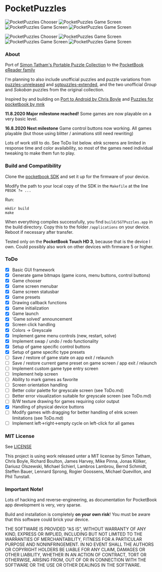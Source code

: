# PocketPuzzles

![PocketPuzzles Chooser](https://raw.githubusercontent.com/SteffenBauer/PocketPuzzles/master/screenshots/puzzles_chooser_a.png) ![PocketPuzzles Game Screen](https://raw.githubusercontent.com/SteffenBauer/PocketPuzzles/master/screenshots/puzzles_loopygame.png) ![PocketPuzzles Game Screen](https://raw.githubusercontent.com/SteffenBauer/PocketPuzzles/master/screenshots/puzzles_boatsgame.png) ![PocketPuzzles Game Screen](https://raw.githubusercontent.com/SteffenBauer/PocketPuzzles/master/screenshots/puzzles_undeadgame.png)

![PocketPuzzles Chooser](https://raw.githubusercontent.com/SteffenBauer/PocketPuzzles/master/screenshots/puzzles_wallsgame.png) ![PocketPuzzles Game Screen](https://raw.githubusercontent.com/SteffenBauer/PocketPuzzles/master/screenshots/puzzles_gamemenu.png) ![PocketPuzzles Game Screen](https://raw.githubusercontent.com/SteffenBauer/PocketPuzzles/master/screenshots/puzzles_gamepreset.png) ![PocketPuzzles Game Screen](https://raw.githubusercontent.com/SteffenBauer/PocketPuzzles/master/screenshots/puzzles_solved.png)

### About

Port of [Simon Tatham's Portable Puzzle Collection](http://www.chiark.greenend.org.uk/~sgtatham/puzzles/) to the [PocketBook eReader family](https://de.wikipedia.org/wiki/PocketBook)

I'm planning to also include unofficial puzzles and puzzle variations from [puzzles-unreleased](https://github.com/x-sheep/puzzles-unreleased) and [sgtpuzzles-extended](https://github.com/SteffenBauer/sgtpuzzles-extended), and the two unofficial *Group* and *Sokoban* puzzles from the original collection.

Inspired by and building on [Port to Android by Chris Boyle](https://github.com/chrisboyle/sgtpuzzles) and [Puzzles for pocketbook by mnk](https://github.com/svn2github/pocketbook-free/tree/master/puzzles)

**11.8.2020 Major milestone reached!** Some games are now playable on a very basic level. 

**16.8.2020 Next milestone** Game control buttons now working. All games playable (but those using blitter / animations still need rewriting)

Lots of work still to do. See ToDo list below. eInk screens are limited in response time and color availability, so most of the games need individual tweaking to make them fun to play.

### Build and Compatibility

Clone the [pocketbook SDK](https://github.com/blchinezu/pocketbook-sdk/) and set it up for the firmware of your device.

Modify the path to your local copy of the SDK in the `Makefile` at the line `PBSDK ?= ...`

Run:  
```
mkdir build
make
```

When everything compiles successfully, you find `build/SGTPuzzles.app` in the build directory. Copy this to the folder `/applications` on your device. Reboot if necessary after transfer.

Tested only on the **PocketBook Touch HD 3**, because that is the device I own. Could possibly also work on other devices with firmware 5 or higher.

### ToDo

- [X] Basic GUI framework
- [X] Generate game bitmaps (game icons, menu buttons, control buttons)
- [X] Game chooser
- [X] Game screen menubar
- [X] Game screen statusbar
- [X] Game presets
- [X] Drawing callback functions
- [X] Game initialization
- [X] Game launch
- [X] 'Game solved' announcement
- [X] Screen click handling
- [X] Colors -> Greyscale
- [X] Implement game menu controls (new, restart, solve)
- [X] Implement swap / undo / redo functionality
- [X] Setup of game specific control buttons
- [X] Setup of game specific type presets
- [ ] Save / restore of game state on app exit / relaunch
- [ ] Save / restore current game preset on game screen / app exit / relaunch
- [ ] Implement custom game type entry screen
- [ ] Implement help screen
- [ ] Ability to mark games as favorite
- [ ] Screen orientation handling
- [ ] Better color palette for greyscale screen (see ToDo.md)
- [ ] Better error visualization suitable for greyscale screen (see ToDo.md)
- [ ] B/W texture drawing for games requiring color output
- [X] Handling of physical device buttons
- [ ] Modify games with dragging for better handling of eInk screen limitations (see ToDo.md)
- [ ] Implement left->right->empty cycle on left-click for all games

### MIT License

See [LICENSE](https://raw.githubusercontent.com/SteffenBauer/PocketPuzzles/master/LICENSE)

This project is using work released unter a MIT license by Simon Tatham, Chris Boyle, Richard Boulton, James Harvey, Mike Pinna, Jonas Kölker, Dariusz Olszewski, Michael Schierl, Lambros Lambrou, Bernd Schmidt, Steffen Bauer, Lennard Sprong, Rogier Goossens, Michael Quevillon, and Phil Tunstall.

### Important Note!

Lots of hacking and reverse-engineering, as documentation for PocketBook app development is very, very sparse.

Build and installation is completely **on your own risk**! You must be aware that this software could brick your device.

THE SOFTWARE IS PROVIDED "AS IS", WITHOUT WARRANTY OF ANY KIND, EXPRESS OR IMPLIED, INCLUDING BUT NOT LIMITED TO THE WARRANTIES OF MERCHANTABILITY, FITNESS FOR A PARTICULAR PURPOSE AND NONINFRINGEMENT. IN NO EVENT SHALL THE AUTHORS OR COPYRIGHT HOLDERS BE LIABLE FOR ANY CLAIM, DAMAGES OR OTHER LIABILITY, WHETHER IN AN ACTION OF CONTRACT, TORT OR OTHERWISE, ARISING FROM, OUT OF OR IN CONNECTION WITH THE SOFTWARE OR THE USE OR OTHER DEALINGS IN THE SOFTWARE.

